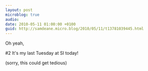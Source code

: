 ```yaml
---
layout: post
microblog: true
audio: 
date: 2010-05-11 01:00:00 +0100
guid: http://samdeane.micro.blog/2010/05/11/t13781039445.html
---
```

Oh yeah,

#2 It's my last Tuesday at SI today!

(sorry, this could get tedious)
